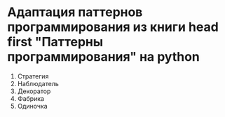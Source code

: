 # Адаптация паттернов программирования из книги head first "Паттерны программирования" на python

1. Стратегия
2. Наблюдатель
3. Декоратор
4. Фабрика
5. Одиночка

